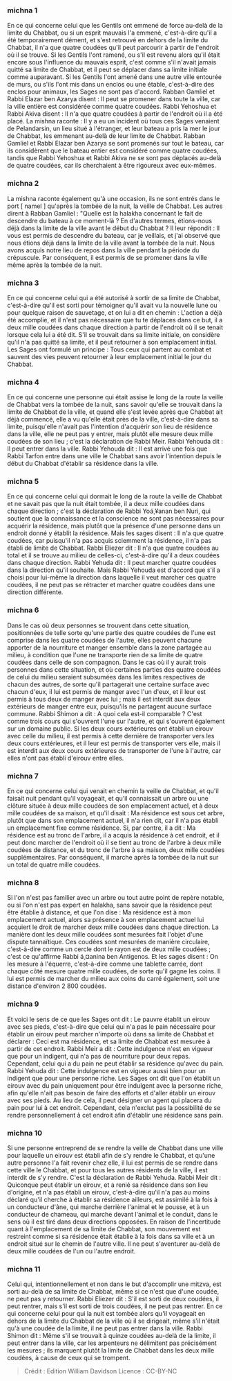 
### michna 1
En ce qui concerne celui que les Gentils ont emmené de force au-delà de la limite du Chabbat, ou si un esprit mauvais l'a emmené, c'est-à-dire qu'il a été temporairement dément, et s'est retrouvé en dehors de la limite du Chabbat, il n'a que quatre coudées qu'il peut parcourir à partir de l'endroit où il se trouve. Si les Gentils l'ont ramené, ou s'il est revenu alors qu'il était encore sous l'influence du mauvais esprit, c'est comme s'il n'avait jamais quitté sa limite de Chabbat, et il peut se déplacer dans sa limite initiale comme auparavant. Si les Gentils l'ont amené dans une autre ville entourée de murs, ou s'ils l'ont mis dans un enclos ou une étable, c'est-à-dire des enclos pour animaux, les Sages ne sont pas d'accord. Rabban Gamliel et Rabbi Elazar ben Azarya disent : Il peut se promener dans toute la ville, car la ville entière est considérée comme quatre coudées. Rabbi Yehoshua et Rabbi Akiva disent : Il n'a que quatre coudées à partir de l'endroit où il a été placé. La mishna raconte : Il y a eu un incident où tous ces Sages venaient de Pelandarsin, un lieu situé à l'étranger, et leur bateau a pris la mer le jour de Chabbat, les emmenant au-delà de leur limite de Chabbat. Rabban Gamliel et Rabbi Elazar ben Azarya se sont promenés sur tout le bateau, car ils considèrent que le bateau entier est considéré comme quatre coudées, tandis que Rabbi Yehoshua et Rabbi Akiva ne se sont pas déplacés au-delà de quatre coudées, car ils cherchaient à être rigoureux avec eux-mêmes.

### michna 2
La mishna raconte également qu'à une occasion, ils ne sont entrés dans le port [ namel ] qu'après la tombée de la nuit, la veille de Chabbat. Les autres dirent à Rabban Gamliel : "Quelle est la halakha concernant le fait de descendre du bateau à ce moment-là ? En d'autres termes, étions-nous déjà dans la limite de la ville avant le début du Chabbat ? Il leur répondit : Il vous est permis de descendre du bateau, car je veillais, et j'ai observé que nous étions déjà dans la limite de la ville avant la tombée de la nuit. Nous avons acquis notre lieu de repos dans la ville pendant la période du crépuscule. Par conséquent, il est permis de se promener dans la ville même après la tombée de la nuit.

### michna 3
En ce qui concerne celui qui a été autorisé à sortir de sa limite de Chabbat, c'est-à-dire qu'il est sorti pour témoigner qu'il avait vu la nouvelle lune ou pour quelque raison de sauvetage, et on lui a dit en chemin : L'action a déjà été accomplie, et il n'est pas nécessaire que tu te déplaces dans ce but, il a deux mille coudées dans chaque direction à partir de l'endroit où il se tenait lorsque cela lui a été dit. S'il se trouvait dans sa limite initiale, on considère qu'il n'a pas quitté sa limite, et il peut retourner à son emplacement initial. Les Sages ont formulé un principe : Tous ceux qui partent au combat et sauvent des vies peuvent retourner à leur emplacement initial le jour du Chabbat.

### michna 4
En ce qui concerne une personne qui était assise le long de la route la veille de Chabbat vers la tombée de la nuit, sans savoir qu'elle se trouvait dans la limite de Chabbat de la ville, et quand elle s'est levée après que Chabbat ait déjà commencé, elle a vu qu'elle était près de la ville, c'est-à-dire dans sa limite, puisqu'elle n'avait pas l'intention d'acquérir son lieu de résidence dans la ville, elle ne peut pas y entrer, mais plutôt elle mesure deux mille coudées de son lieu ; c'est la déclaration de Rabbi Meir. Rabbi Yehouda dit : Il peut entrer dans la ville. Rabbi Yehouda dit : Il est arrivé une fois que Rabbi Tarfon entre dans une ville le Chabbat sans avoir l'intention depuis le début du Chabbat d'établir sa résidence dans la ville.

### michna 5
En ce qui concerne celui qui dormait le long de la route la veille de Chabbat et ne savait pas que la nuit était tombée, il a deux mille coudées dans chaque direction ; c'est la déclaration de Rabbi Yoá¸¥anan ben Nuri, qui soutient que la connaissance et la conscience ne sont pas nécessaires pour acquérir la résidence, mais plutôt que la présence d'une personne dans un endroit donné y établit la résidence. Mais les sages disent : Il n'a que quatre coudées, car puisqu'il n'a pas acquis sciemment la résidence, il n'a pas établi de limite de Chabbat. Rabbi Eliezer dit : Il n'a que quatre coudées au total et il se trouve au milieu de celles-ci, c'est-à-dire qu'il a deux coudées dans chaque direction. Rabbi Yehuda dit : Il peut marcher quatre coudées dans la direction qu'il souhaite. Mais Rabbi Yehouda est d'accord que s'il a choisi pour lui-même la direction dans laquelle il veut marcher ces quatre coudées, il ne peut pas se rétracter et marcher quatre coudées dans une direction différente.

### michna 6
Dans le cas où deux personnes se trouvent dans cette situation, positionnées de telle sorte qu'une partie des quatre coudées de l'une est comprise dans les quatre coudées de l'autre, elles peuvent chacune apporter de la nourriture et manger ensemble dans la zone partagée au milieu, à condition que l'une ne transporte rien de sa limite de quatre coudées dans celle de son compagnon. Dans le cas où il y aurait trois personnes dans cette situation, et où certaines parties des quatre coudées de celui du milieu seraient subsumées dans les limites respectives de chacun des autres, de sorte qu'il partagerait une certaine surface avec chacun d'eux, il lui est permis de manger avec l'un d'eux, et il leur est permis à tous deux de manger avec lui ; mais il est interdit aux deux extérieurs de manger entre eux, puisqu'ils ne partagent aucune surface commune. Rabbi Shimon a dit : A quoi cela est-il comparable ? C'est comme trois cours qui s'ouvrent l'une sur l'autre, et qui s'ouvrent également sur un domaine public. Si les deux cours extérieures ont établi un eirouv avec celle du milieu, il est permis à cette dernière de transporter vers les deux cours extérieures, et il leur est permis de transporter vers elle, mais il est interdit aux deux cours extérieures de transporter de l'une à l'autre, car elles n'ont pas établi d'eirouv entre elles.

### michna 7
En ce qui concerne celui qui venait en chemin la veille de Chabbat, et qu'il faisait nuit pendant qu'il voyageait, et qu'il connaissait un arbre ou une clôture située à deux mille coudées de son emplacement actuel, et à deux mille coudées de sa maison, et qu'il disait : Ma résidence est sous cet arbre, plutôt que dans son emplacement actuel, il n'a rien dit, car il n'a pas établi un emplacement fixe comme résidence. Si, par contre, il a dit : Ma résidence est au tronc de l'arbre, il a acquis la résidence à cet endroit, et il peut donc marcher de l'endroit où il se tient au tronc de l'arbre à deux mille coudées de distance, et du tronc de l'arbre à sa maison, deux mille coudées supplémentaires. Par conséquent, il marche après la tombée de la nuit sur un total de quatre mille coudées.

### michna 8
Si l'on n'est pas familier avec un arbre ou tout autre point de repère notable, ou si l'on n'est pas expert en halakha, sans savoir que la résidence peut être établie à distance, et que l'on dise : Ma résidence est à mon emplacement actuel, alors sa présence à son emplacement actuel lui acquiert le droit de marcher deux mille coudées dans chaque direction. La manière dont les deux mille coudées sont mesurées fait l'objet d'une dispute tannaïtique. Ces coudées sont mesurées de manière circulaire, c'est-à-dire comme un cercle dont le rayon est de deux mille coudées ; c'est ce qu'affirme Rabbi á¸¤anina ben Antigenos. Et les sages disent : On les mesure à l'équerre, c'est-à-dire comme une tablette carrée, dont chaque côté mesure quatre mille coudées, de sorte qu'il gagne les coins. Il lui est permis de marcher du milieu aux coins du carré également, soit une distance d'environ 2 800 coudées.

### michna 9
Et voici le sens de ce que les Sages ont dit : Le pauvre établit un eirouv avec ses pieds, c'est-à-dire que celui qui n'a pas le pain nécessaire pour établir un eirouv peut marcher n'importe où dans sa limite de Chabbat et déclarer : Ceci est ma résidence, et sa limite de Chabbat est mesurée à partir de cet endroit. Rabbi Meir a dit : Cette indulgence n'est en vigueur que pour un indigent, qui n'a pas de nourriture pour deux repas. Cependant, celui qui a du pain ne peut établir sa résidence qu'avec du pain. Rabbi Yehuda dit : Cette indulgence est en vigueur aussi bien pour un indigent que pour une personne riche. Les Sages ont dit que l'on établit un eirouv avec du pain uniquement pour être indulgent avec la personne riche, afin qu'elle n'ait pas besoin de faire des efforts et d'aller établir un eirouv avec ses pieds. Au lieu de cela, il peut désigner un agent qui placera du pain pour lui à cet endroit. Cependant, cela n'exclut pas la possibilité de se rendre personnellement à cet endroit afin d'établir une résidence sans pain.

### michna 10
Si une personne entreprend de se rendre la veille de Chabbat dans une ville pour laquelle un eirouv est établi afin de s'y rendre le Chabbat, et qu'une autre personne l'a fait revenir chez elle, il lui est permis de se rendre dans cette ville le Chabbat, et pour tous les autres résidents de la ville, il est interdit de s'y rendre. C'est la déclaration de Rabbi Yehuda. Rabbi Meir dit : Quiconque peut établir un eirouv, et a renié sa résidence dans son lieu d'origine, et n'a pas établi un eirouv, c'est-à-dire qu'il n'a pas au moins déclaré qu'il cherche à établir sa résidence ailleurs, est assimilé à la fois à un conducteur d'âne, qui marche derrière l'animal et le pousse, et à un conducteur de chameau, qui marche devant l'animal et le conduit, dans le sens où il est tiré dans deux directions opposées. En raison de l'incertitude quant à l'emplacement de sa limite de Chabbat, son mouvement est restreint comme si sa résidence était établie à la fois dans sa ville et à un endroit situé sur le chemin de l'autre ville. Il ne peut s'aventurer au-delà de deux mille coudées de l'un ou l'autre endroit.

### michna 11
Celui qui, intentionnellement et non dans le but d'accomplir une mitzva, est sorti au-delà de sa limite de Chabbat, même si ce n'est que d'une coudée, ne peut pas y retourner. Rabbi Eliezer dit : S'il est sorti de deux coudées, il peut rentrer, mais s'il est sorti de trois coudées, il ne peut pas rentrer. En ce qui concerne celui pour qui la nuit est tombée alors qu'il voyageait en dehors de la limite du Chabbat de la ville où il se dirigeait, même s'il n'était qu'à une coudée de la limite, il ne peut pas entrer dans la ville. Rabbi Shimon dit : Même s'il se trouvait à quinze coudées au-delà de la limite, il peut entrer dans la ville, car les arpenteurs ne délimitent pas précisément les mesures ; ils marquent plutôt la limite de Chabbat dans les deux mille coudées, à cause de ceux qui se trompent.

>Crédit : Edition William Davidson
>Licence : CC-BY-NC